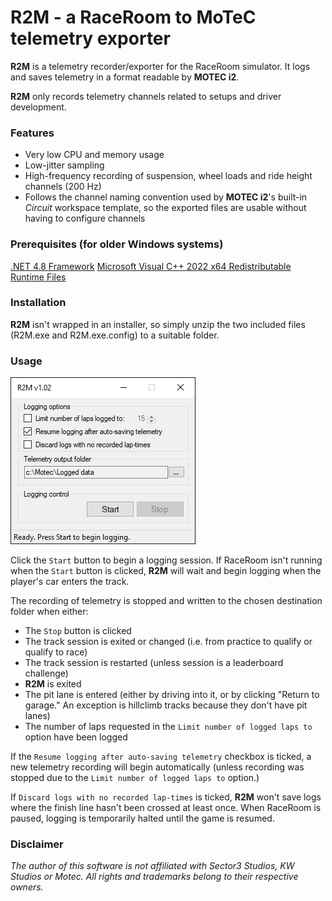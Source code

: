 # R2M - a RaceRoom to MoTeC telemetry exporter

**R2M** is a telemetry recorder/exporter for the RaceRoom simulator. It logs and saves telemetry in a format readable by **MOTEC i2**.

**R2M** only records telemetry channels related to setups and driver development.  

### Features
 - Very low CPU and memory usage
 - Low-jitter sampling
 - High-frequency recording of suspension, wheel loads and ride height channels (200 Hz)
 - Follows the channel naming convention used by **MOTEC i2**'s built-in _Circuit_ workspace template, so the exported files are usable without having to configure channels

### Prerequisites (for older Windows systems)
[.NET 4.8 Framework](https://dotnet.microsoft.com/en-us/download/dotnet-framework/thank-you/net48-web-installer)
[Microsoft Visual C++ 2022 x64 Redistributable Runtime Files](https://aka.ms/vs/17/release/vc_redist.x64.exe) 

### Installation
**R2M** isn't wrapped in an installer, so simply unzip the two included files (R2M.exe and R2M.exe.config) to a suitable folder.

### Usage
![User interface](https://github.com/KrisP69/R2M/blob/main/R2M_UI.PNG)

Click the `Start` button to begin a logging session. If RaceRoom isn't running when the `Start` button is clicked, **R2M** will wait and begin logging when the player's car enters the track. 

The recording of telemetry is stopped and written to the chosen destination folder when either:

- The `Stop` button is clicked
- The track session is exited or changed (i.e. from practice to qualify or qualify to race)
- The track session is restarted (unless session is a leaderboard challenge)
- **R2M** is exited
- The pit lane is entered (either by driving into it, or by clicking "Return to garage." An exception is hillclimb tracks because they don't have pit lanes)  
- The number of laps requested in the `Limit number of logged laps to` option have been logged

If the `Resume logging after auto-saving telemetry` checkbox is ticked, a new telemetry recording will begin automatically (unless recording was stopped due to the `Limit number of logged laps to` option.)

If `Discard logs with no recorded lap-times` is ticked, **R2M** won't save logs where the finish line hasn't been crossed at least once.
When RaceRoom is paused, logging is temporarily halted until the game is resumed.   
 
### Disclaimer
*The author of this software is not affiliated with Sector3 Studios, KW Studios or Motec. All rights and trademarks belong to their respective owners.*
